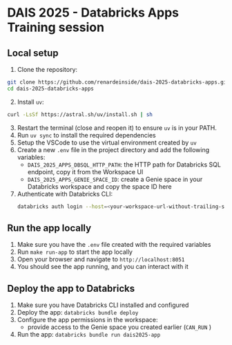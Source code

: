 # DAIS 2025 - Databricks Apps Training session

## Local setup
1. Clone the repository:
```bash
git clone https://github.com/renardeinside/dais-2025-databricks-apps.git
cd dais-2025-databricks-apps
```

2. Install `uv`:
```bash
curl -LsSf https://astral.sh/uv/install.sh | sh
```

3. Restart the terminal (close and reopen it) to ensure `uv` is in your PATH.
4. Run `uv sync` to install the required dependencies
5. Setup the VSCode to use the virtual environment created by `uv`
6. Create a new `.env` file in the project directory and add the following variables:
   - `DAIS_2025_APPS_DBSQL_HTTP_PATH`: the HTTP path for Databricks SQL endpoint, copy it from the Workspace UI
   - `DAIS_2025_APPS_GENIE_SPACE_ID`: create a Genie space in your Databricks workspace and copy the space ID here
7. Authenticate with Databricks CLI:
   ```bash
   databricks auth login --host=<your-workspace-url-without-trailing-slash>
   ```


## Run the app locally
1. Make sure you have the `.env` file created with the required variables
2. Run `make run-app` to start the app locally
3. Open your browser and navigate to `http://localhost:8051`
4. You should see the app running, and you can interact with it


## Deploy the app to Databricks
1. Make sure you have Databricks CLI installed and configured
2. Deploy the app:
   ```databricks bundle deploy```
3. Configure the app permissions in the workspace:
   - provide access to the Genie space you created earlier (`CAN_RUN` )
4. Run the app:
   ```databricks bundle run dais2025-app```

